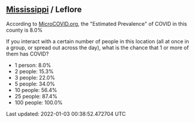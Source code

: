 
## [Mississippi](/united-states/mississippi) / Leflore

According to [MicroCOVID.org](http://microcovid.org),
the "Estimated Prevalence" of COVID in this county is 8.0%

If you interact with a certain number of people in this location
(all at once in a group, or spread out across the day), what is the chance that
1 or more of them has COVID?

- 1 person: 8.0%
- 2 people: 15.3%
- 3 people: 22.0%
- 5 people: 34.0%
- 10 people: 56.4%
- 25 people: 87.4%
- 100 people: 100.0%

Last updated: 2022-01-03 00:38:52.472704 UTC

